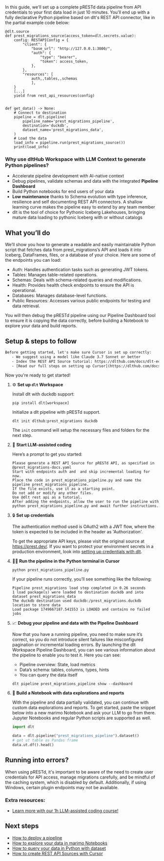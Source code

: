 In this guide, we'll set up a complete pRESTd data pipeline from API credentials to your first data load in just 10 minutes. You'll end up with a fully declarative Python pipeline based on dlt's REST API connector, like in the partial example code below:

```python-outcome
@dlt.source
def prest_migrations_source(access_token=dlt.secrets.value):
    config: RESTAPIConfig = {
        "client": {
            "base_url": "http://127.0.0.1:3000/",
            "auth": {
                "type": "bearer",
                "token": access_token,
            },
        },
        "resources": [
            auth,,tables,,schemas
            ],
    }
    [...]
    yield from rest_api_resources(config)


def get_data() -> None:
    # Connect to destination
    pipeline = dlt.pipeline(
        pipeline_name='prest_migrations_pipeline',
        destination='duckdb',
        dataset_name='prest_migrations_data', 
    )
    # Load the data
    load_info = pipeline.run(prest_migrations_source())
    print(load_info) 
```

### Why use dltHub Workspace with LLM Context to generate Python pipelines?

- Accelerate pipeline development with AI-native context
- Debug pipelines, validate schemas and data with the integrated **Pipeline Dashboard**
- Build Python notebooks for end users of your data
- **Low maintenance** thanks to Schema evolution with type inference, resilience and self documenting REST API connectors. A shallow learning curve makes the pipeline easy to extend by any team member
- dlt is the tool of choice for Pythonic Iceberg Lakehouses, bringing mature data loading to pythonic Iceberg with or without catalogs

## What you’ll do

We’ll show you how to generate a readable and easily maintainable Python script that fetches data from prest_migrations’s API and loads it into Iceberg, DataFrames, files, or a database of your choice. Here are some of the endpoints you can load:

- Auth: Handles authentication tasks such as generating JWT tokens.
- Tables: Manages table-related operations.
- Schemas: Deals with schema-related queries and modifications.
- Health: Provides health check endpoints to ensure the API is operational.
- Databases: Manages database-level functions.
- Public Resources: Accesses various public endpoints for testing and data retrieval.

You will then debug the pRESTd pipeline using our Pipeline Dashboard tool to ensure it is copying the data correctly, before building a Notebook to explore your data and build reports.

## Setup & steps to follow

```default
Before getting started, let's make sure Cursor is set up correctly:
   - We suggest using a model like Claude 3.7 Sonnet or better
   - Index the REST API Source tutorial: https://dlthub.com/docs/dlt-ecosystem/verified-sources/rest_api/ and add it to context as **@dlt rest api**
   - [Read our full steps on setting up Cursor](https://dlthub.com/docs/dlt-ecosystem/llm-tooling/cursor-restapi#23-configuring-cursor-with-documentation)
```

Now you're ready to get started!

1. ⚙️ **Set up `dlt` Workspace**
    
    Install dlt with duckdb support:
    ```shell
    pip install dlt[workspace]
    ```

    Initialize a dlt pipeline with pRESTd support.
    ```shell
    dlt init dlthub:prest_migrations duckdb
    ```

    The `init` command will setup the necessary files and folders for the next step.
    
2. 🤠 **Start LLM-assisted coding**
    
    Here’s a prompt to get you started:
    
    ```prompt
    Please generate a REST API Source for pRESTd API, as specified in @prest_migrations-docs.yaml 
    Start with endpoints auth and  and skip incremental loading for now. 
    Place the code in prest_migrations_pipeline.py and name the pipeline prest_migrations_pipeline. 
    If the file exists, use it as a starting point. 
    Do not add or modify any other files. 
    Use @dlt rest api as a tutorial. 
    After adding the endpoints, allow the user to run the pipeline with python prest_migrations_pipeline.py and await further instructions.
    ```

    
3. 🔒 **Set up credentials** 
    
    The authentication method used is OAuth2 with a JWT flow, where the token is expected to be included in the header as 'Authorization'.
    
    To get the appropriate API keys, please visit the original source at https://prest.dev/.
    If you want to protect your environment secrets in a production environment, look into [setting up credentials with dlt](https://dlthub.com/docs/walkthroughs/add_credentials).
    
4. 🏃‍♀️ **Run the pipeline in the Python terminal in Cursor**
    
    ```shell
    python prest_migrations_pipeline.py
    ```
    
    If your pipeline runs correctly, you’ll see something like the following:
    
    ```shell
    Pipeline prest_migrations load step completed in 0.26 seconds
    1 load package(s) were loaded to destination duckdb and into dataset prest_migrations_data
    The duckdb destination used duckdb:/prest_migrations.duckdb location to store data
    Load package 1749667187.541553 is LOADED and contains no failed jobs
    ```
    
5. 📈 **Debug your pipeline and data with the Pipeline Dashboard**

    Now that you have a running pipeline, you need to make sure it’s correct, so you do not introduce silent failures like misconfigured pagination or incremental loading errors. By launching the dlt Workspace Pipeline Dashboard, you can see various information about the pipeline to enable you to test it. Here you can see:
    - Pipeline overview: State, load metrics
    - Data’s schema: tables, columns, types, hints
    - You can query the data itself
    
    ```shell
    dlt pipeline prest_migrations_pipeline show --dashboard
    ```
    
6. 🐍 **Build a Notebook with data explorations and reports**

    With the pipeline and data partially validated, you can continue with custom data explorations and reports. To get started, paste the snippet below into a new marimo Notebook and ask your LLM to go from there. Jupyter Notebooks and regular Python scripts are supported as well.

    
    ```python
    import dlt

   data = dlt.pipeline("prest_migrations_pipeline").dataset()
   # get ut table as Pandas frame
   data.ut.df().head()
    ```

## Running into errors?

When using pRESTd, it's important to be aware of the need to create user credentials for API access, manage migrations carefully, and be mindful of the caching system, which is disabled by default. Additionally, if using Windows, certain plugin endpoints may not be available.

### Extra resources:

- [Learn more with our 1h LLM-assisted coding course!](https://www.youtube.com/watch?v=GGid70rnJuM)

## Next steps

- [How to deploy a pipeline](https://dlthub.com/docs/walkthroughs/deploy-a-pipeline)
- [How to explore your data in marimo Notebooks](https://dlthub.com/docs/general-usage/dataset-access/marimo)
- [How to query your data in Python with dataset](https://dlthub.com/docs/general-usage/dataset-access/dataset)
- [How to create REST API Sources with Cursor](https://dlthub.com/docs/dlt-ecosystem/llm-tooling/cursor-restapi)